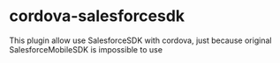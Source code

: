 # cordova-salesforcesdk
This plugin allow use SalesforceSDK with cordova, just because original SalesforceMobileSDK is impossible to use

